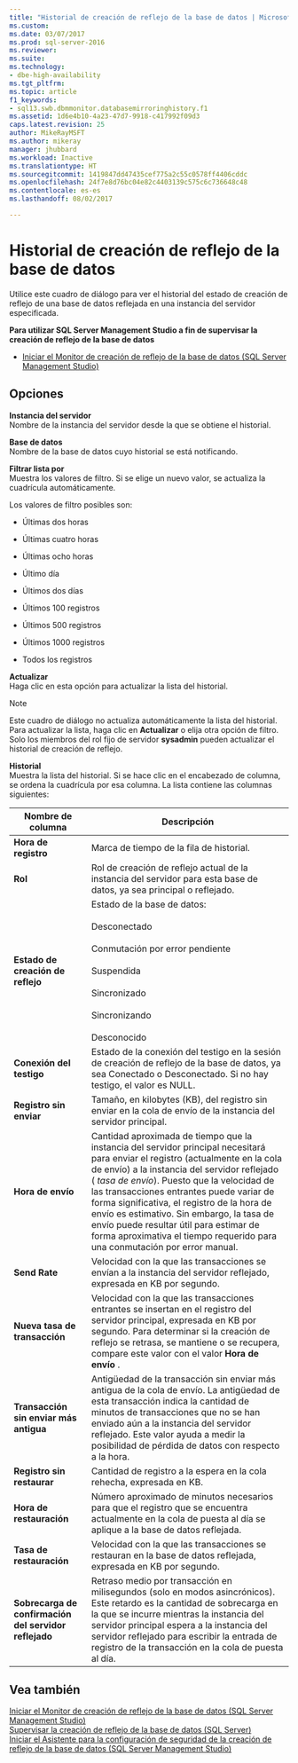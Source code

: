 ```yaml
---
title: "Historial de creación de reflejo de la base de datos | Microsoft Docs"
ms.custom: 
ms.date: 03/07/2017
ms.prod: sql-server-2016
ms.reviewer: 
ms.suite: 
ms.technology:
- dbe-high-availability
ms.tgt_pltfrm: 
ms.topic: article
f1_keywords:
- sql13.swb.dbmmonitor.databasemirroringhistory.f1
ms.assetid: 1d6e4b10-4a23-47d7-9918-c417992f09d3
caps.latest.revision: 25
author: MikeRayMSFT
ms.author: mikeray
manager: jhubbard
ms.workload: Inactive
ms.translationtype: HT
ms.sourcegitcommit: 1419847dd47435cef775a2c55c0578ff4406cddc
ms.openlocfilehash: 24f7e8d76bc04e82c4403139c575c6c736648c48
ms.contentlocale: es-es
ms.lasthandoff: 08/02/2017

---
```

# <a name="database-mirroring-history"></a>Historial de creación de reflejo de la base de datos
  Utilice este cuadro de diálogo para ver el historial del estado de creación de reflejo de una base de datos reflejada en una instancia del servidor especificada.  
  
 **Para utilizar SQL Server Management Studio a fin de supervisar la creación de reflejo de la base de datos**  
  
-   [Iniciar el Monitor de creación de reflejo de la base de datos &#40;SQL Server Management Studio&#41;](../../database-engine/database-mirroring/start-database-mirroring-monitor-sql-server-management-studio.md)  
  
## <a name="options"></a>Opciones  
 **Instancia del servidor**  
 Nombre de la instancia del servidor desde la que se obtiene el historial.  
  
 **Base de datos**  
 Nombre de la base de datos cuyo historial se está notificando.  
  
 **Filtrar lista por**  
 Muestra los valores de filtro. Si se elige un nuevo valor, se actualiza la cuadrícula automáticamente.  
  
 Los valores de filtro posibles son:  
  
-   Últimas dos horas  
  
-   Últimas cuatro horas  
  
-   Últimas ocho horas  
  
-   Último día  
  
-   Últimos dos días  
  
-   Últimos 100 registros  
  
-   Últimos 500 registros  
  
-   Últimos 1000 registros  
  
-   Todos los registros  
  
 **Actualizar**  
 Haga clic en esta opción para actualizar la lista del historial.  
  
> [!NOTE]  
>  Este cuadro de diálogo no actualiza automáticamente la lista del historial. Para actualizar la lista, haga clic en **Actualizar** o elija otra opción de filtro. Solo los miembros del rol fijo de servidor **sysadmin** pueden actualizar el historial de creación de reflejo.  
  
 **Historial**  
 Muestra la lista del historial. Si se hace clic en el encabezado de columna, se ordena la cuadrícula por esa columna. La lista contiene las columnas siguientes:  
  
|Nombre de columna|Descripción|  
|-----------------|-----------------|  
|**Hora de registro**|Marca de tiempo de la fila de historial.|  
|**Rol**|Rol de creación de reflejo actual de la instancia del servidor para esta base de datos, ya sea principal o reflejado.|  
|**Estado de creación de reflejo**|Estado de la base de datos:<br /><br /> Desconectado<br /><br /> Conmutación por error pendiente<br /><br /> Suspendida<br /><br /> Sincronizado<br /><br /> Sincronizando<br /><br /> Desconocido|  
|**Conexión del testigo**|Estado de la conexión del testigo en la sesión de creación de reflejo de la base de datos, ya sea Conectado o Desconectado. Si no hay testigo, el valor es NULL.|  
|**Registro sin enviar**|Tamaño, en kilobytes (KB), del registro sin enviar en la cola de envío de la instancia del servidor principal.|  
|**Hora de envío**|Cantidad aproximada de tiempo que la instancia del servidor principal necesitará para enviar el registro (actualmente en la cola de envío) a la instancia del servidor reflejado ( *tasa de envío*). Puesto que la velocidad de las transacciones entrantes puede variar de forma significativa, el registro de la hora de envío es estimativo. Sin embargo, la tasa de envío puede resultar útil para estimar de forma aproximativa el tiempo requerido para una conmutación por error manual.|  
|**Send Rate**|Velocidad con la que las transacciones se envían a la instancia del servidor reflejado, expresada en KB por segundo.|  
|**Nueva tasa de transacción**|Velocidad con la que las transacciones entrantes se insertan en el registro del servidor principal, expresada en KB por segundo. Para determinar si la creación de reflejo se retrasa, se mantiene o se recupera, compare este valor con el valor **Hora de envío** .|  
|**Transacción sin enviar más antigua**|Antigüedad de la transacción sin enviar más antigua de la cola de envío. La antigüedad de esta transacción indica la cantidad de minutos de transacciones que no se han enviado aún a la instancia del servidor reflejado. Este valor ayuda a medir la posibilidad de pérdida de datos con respecto a la hora.|  
|**Registro sin restaurar**|Cantidad de registro a la espera en la cola rehecha, expresada en KB.|  
|**Hora de restauración**|Número aproximado de minutos necesarios para que el registro que se encuentra actualmente en la cola de puesta al día se aplique a la base de datos reflejada.|  
|**Tasa de restauración**|Velocidad con la que las transacciones se restauran en la base de datos reflejada, expresada en KB por segundo.|  
|**Sobrecarga de confirmación del servidor reflejado**|Retraso medio por transacción en milisegundos (solo en modos asincrónicos). Este retardo es la cantidad de sobrecarga en la que se incurre mientras la instancia del servidor principal espera a la instancia del servidor reflejado para escribir la entrada de registro de la transacción en la cola de puesta al día.|  
  
## <a name="see-also"></a>Vea también  
 [Iniciar el Monitor de creación de reflejo de la base de datos &#40;SQL Server Management Studio&#41;](../../database-engine/database-mirroring/start-database-mirroring-monitor-sql-server-management-studio.md)   
 [Supervisar la creación de reflejo de la base de datos &#40;SQL Server&#41;](../../database-engine/database-mirroring/monitoring-database-mirroring-sql-server.md)   
 [Iniciar el Asistente para la configuración de seguridad de la creación de reflejo de la base de datos &#40;SQL Server Management Studio&#41;](../../database-engine/database-mirroring/start-the-configuring-database-mirroring-security-wizard.md)  
  
  

